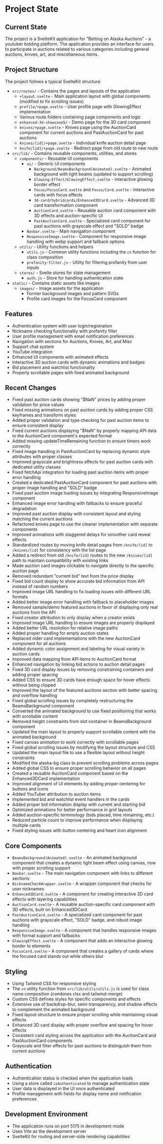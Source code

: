 # Project State

## Current State
The project is a SvelteKit application for "Betting on Alaska Auctions" - a youtuber bidding platform. The application provides an interface for users to participate in auctions related to various categories including general auctions, knives, art, and miscellaneous items.

## Project Structure
The project follows a typical SvelteKit structure:
- `src/routes/` - Contains the pages and layouts of the application
  - `+layout.svelte` - Main application layout with global components (modified to fix scrolling issues)
  - `profile/+page.svelte` - User profile page with GlowingEffect implementation
  - Various route folders containing page components and logic
  - `enhanced-3d-showcase5/` - Demo page for the 3D card component
  - `knives/+page.svelte` - Knives page using the AuctionCard component for current auctions and PastAuctionCard for past auctions
  - `knives/[id]/+page.svelte` - Individual knife auction detail page
  - `knife/[id]/+page.svelte` - Redirect page from old route to new route
- `src/lib/` - Contains reusable components, utilities, and stores
  - `components/` - Reusable UI components
    - `ui/` - Generic UI components 
      - `Background/BeamsBackground(Animated).svelte` - Animated background with light beams (updated to support scrolling)
      - `Glowing-Effect/GlowingEffect.svelte` - Interactive glowing border effect
      - `Focus/FocusCard.svelte` and `Focus/Card.svelte` - Interactive cards with focus effects
      - `3d-card/hybridcards/Enhanced3DCard.svelte` - Advanced 3D card transformation component
      - `AuctionCard.svelte` - Reusable auction card component with 3D effects and auction-specific UI
      - `PastAuctionCard.svelte` - Specialized card component for past auctions with grayscale effect and "SOLD" badge
    - `Navbar.svelte` - Main navigation component
    - `ResponsiveImage.svelte` - Component for responsive image handling with webp support and fallback options
  - `utils/` - Utility functions and helpers
    - `utils.js` - Common utility functions including the `cn` function for class composition
    - `profanity-filter.js` - Utility for filtering profanity from user inputs
  - `stores/` - Svelte stores for state management
    - `auth.js` - Store for handling authentication state
- `static/` - Contains static assets like images
  - `images/` - Image assets for the application
    - Former background images and pattern SVGs
    - Profile card images for the FocusCard component

## Features
- Authentication system with user login/registration
- Nickname checking functionality with profanity filter
- User profile management with email notification preferences
- Navigation with sections for Auctions, Knives, Art, and Misc
- Support chat system
- YouTube integration
- Enhanced UI components with animated effects
- Interactive 3D auction cards with dynamic animations and badges
- Bid placement and watchlist functionality
- Properly scrollable pages with fixed animated background

## Recent Changes
- Fixed past auction cards showing "$NaN" prices by adding proper validation for price values
- Fixed missing animations on past auction cards by adding proper CSS keyframes and transform styles
- Added proper validation and type checking for past auction items to ensure consistent display
- Fixed current auctions displaying "$NaN" by properly mapping API data to the AuctionCard component's expected format
- Added missing updateTimeRemaining function to ensure timers work correctly
- Fixed image handling in PastAuctionCard by replacing dynamic style attributes with proper classes
- Improved grayscale and brightness effects for past auction cards with dedicated utility classes
- Fixed fetchApi integration for loading past auction items with proper error handling
- Created a dedicated PastAuctionCard component for past auctions with proper image handling and "SOLD" badge
- Fixed past auction image loading issues by integrating ResponsiveImage component
- Enhanced image error handling with fallbacks to ensure graceful degradation
- Improved past auction display with consistent layout and styling matching the current auctions
- Refactored knives page to use the cleaner implementation with separate components
- Improved animations with staggered delays for smoother card reveal effects
- Standardized routes by moving knife detail pages from `/knife/[id]` to `/knives/[id]` for consistency with the list page
- Added a redirect from old `/knife/[id]` routes to the new `/knives/[id]` path to maintain compatibility with existing links
- Made auction card images clickable to navigate directly to the specific auction page
- Removed redundant "current bid" text from the price display
- Fixed bid count display to show accurate bid information from API instead of random numbers
- Improved image URL handling to fix loading issues with different URL formats
- Added better image error handling with fallback to placeholder images
- Removed sample/demo featured auctions in favor of displaying only real auctions from the API
- Fixed creator attribution to only display when a creator exists
- Improved image URL handling to ensure images are properly displayed
- Added better URL resolution for relative image paths
- Added proper handling for empty auction states
- Replaced older card implementations with the new AuctionCard component for all auctions
- Added dynamic color assignment and labeling for visual variety in auction cards
- Improved data mapping from API items to AuctionCard format
- Enhanced navigation by linking bid actions to auction detail pages
- Fixed 3D card display issues by removing constraining containers and adding proper spacing
- Added CSS to ensure 3D cards have enough space for hover effects without being clipped
- Improved the layout of the featured auctions section with better spacing and overflow handling
- Fixed global scrolling issues by completely restructuring the BeamsBackground component
- Converted the animated background to use fixed positioning that works with scrollable content
- Removed height constraints from slot container in BeamsBackground component
- Updated the main layout to properly support scrollable content with the animated background
- Fixed canvas animation to work correctly with scrollable pages
- Fixed global scrolling issues by modifying the layout structure and CSS
- Updated the main layout file to use a flexible layout without height constraints
- Modified the alaska-bg class to prevent scrolling problems across pages
- Added global CSS to ensure proper scrolling behavior on all pages
- Created a reusable AuctionCard component based on the Enhanced3DCard implementation
- Improved alignment of UI elements by adding proper centering for buttons and icons
- Added YouTuber attribution to auction items
- Implemented bid and watchlist event handlers in the cards
- Added proper bid information display with current and starting bid
- Optimized animations for better performance in grid layouts
- Added auction-specific terminology (bids placed, time remaining, etc.)
- Reduced particle count to improve performance when displaying multiple cards
- Fixed styling issues with button centering and heart icon alignment

## Core Components
- `BeamsBackground(Animated).svelte` - An animated background component that creates a dynamic light beam effect using canvas, now with proper scrolling support
- `Navbar.svelte` - The main navigation component with links to different sections
- `NicknameCheckWrapper.svelte` - A wrapper component that checks for user nicknames
- `Enhanced3DCard.svelte` - A component for creating interactive 3D card effects with layering capabilities
- `AuctionCard.svelte` - A reusable auction-specific card component with 3D effects, built on Enhanced3DCard
- `PastAuctionCard.svelte` - A specialized card component for past auctions with grayscale effect, "SOLD" badge, and robust image handling
- `ResponsiveImage.svelte` - A component that handles responsive images with format support and fallbacks
- `GlowingEffect.svelte` - A component that adds an interactive glowing border to elements
- `FocusCard.svelte` - A component that creates a gallery of cards where the focused card stands out while others blur

## Styling
- Using Tailwind CSS for responsive styling
- The `cn` utility function from `src/lib/utils/utils.js` is used for class name composition (combines clsx and tailwind-merge)
- Custom CSS defines styles for specific components and effects
- Extensive use of backdrop-blur, semi-transparency, and shadow effects to complement the animated background
- Fixed layout structure to ensure proper scrolling while maintaining visual effects
- Enhanced 3D card display with proper overflow and spacing for hover effects
- Consistent card styling across the application with the AuctionCard and PastAuctionCard components
- Grayscale and filter effects for past auctions to distinguish them from current auctions

## Authentication
- Authentication status is checked when the application loads
- Using a store called `isAuthenticated` to manage authentication state
- User data is displayed in the UI once authenticated
- Profile management with fields for display name and notification preferences

## Development Environment
- The application runs on port 5175 in development mode
- Uses Vite as the development server
- SvelteKit for routing and server-side rendering capabilities 